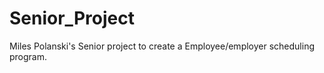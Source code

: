 Senior_Project
==============

Miles Polanski's Senior project to create a Employee/employer scheduling program. 
